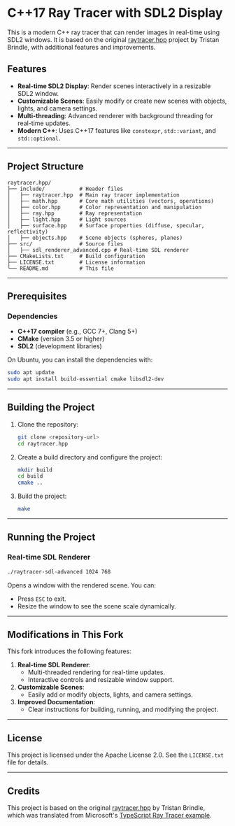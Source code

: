 # C++17 Ray Tracer with SDL2 Display

This is a modern C++ ray tracer that can render images in real-time using SDL2 windows. It is based on the original [raytracer.hpp](https://github.com/tcbrindle/raytracer.hpp) project by Tristan Brindle, with additional features and improvements.

## Features

- **Real-time SDL2 Display**: Render scenes interactively in a resizable SDL2 window.
- **Customizable Scenes**: Easily modify or create new scenes with objects, lights, and camera settings.
- **Multi-threading**: Advanced renderer with background threading for real-time updates.
- **Modern C++**: Uses C++17 features like `constexpr`, `std::variant`, and `std::optional`.

---

## Project Structure

```
raytracer.hpp/
├── include/           # Header files
│   ├── raytracer.hpp  # Main ray tracer implementation
│   ├── math.hpp       # Core math utilities (vectors, operations)
│   ├── color.hpp      # Color representation and manipulation
│   ├── ray.hpp        # Ray representation
│   ├── light.hpp      # Light sources
│   ├── surface.hpp    # Surface properties (diffuse, specular, reflectivity)
│   ├── objects.hpp    # Scene objects (spheres, planes)
├── src/               # Source files
│   ├── sdl_renderer_advanced.cpp # Real-time SDL renderer
├── CMakeLists.txt     # Build configuration
├── LICENSE.txt        # License information
└── README.md          # This file
```

---

## Prerequisites

### Dependencies
- **C++17 compiler** (e.g., GCC 7+, Clang 5+)
- **CMake** (version 3.5 or higher)
- **SDL2** (development libraries)

On Ubuntu, you can install the dependencies with:
```bash
sudo apt update
sudo apt install build-essential cmake libsdl2-dev
```

---

## Building the Project

1. Clone the repository:
   ```bash
   git clone <repository-url>
   cd raytracer.hpp
   ```

2. Create a build directory and configure the project:
   ```bash
   mkdir build
   cd build
   cmake ..
   ```

3. Build the project:
   ```bash
   make
   ```

---

## Running the Project


### Real-time SDL Renderer
```bash
./raytracer-sdl-advanced 1024 768
```
Opens a window with the rendered scene. You can:
- Press `ESC` to exit.
- Resize the window to see the scene scale dynamically.

---

## Modifications in This Fork

This fork introduces the following features:
1. **Real-time SDL Renderer**:
   - Multi-threaded rendering for real-time updates.
   - Interactive controls and resizable window support.
2. **Customizable Scenes**:
   - Easily add or modify objects, lights, and camera settings.
3. **Improved Documentation**:
   - Clear instructions for building, running, and modifying the project.

---

## License

This project is licensed under the Apache License 2.0. See the `LICENSE.txt` file for details.

---

## Credits

This project is based on the original [raytracer.hpp](https://github.com/tcbrindle/raytracer.hpp) by Tristan Brindle,  
which was translated from Microsoft's [TypeScript Ray Tracer example](https://github.com/microsoft/TypeScriptSamples/tree/main/raytracer).